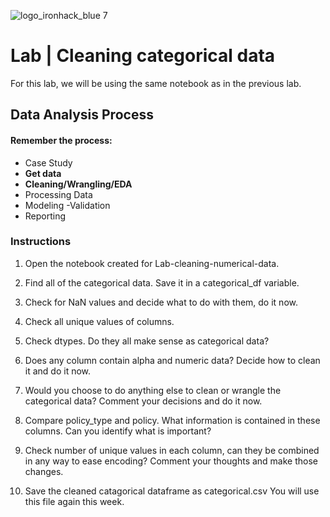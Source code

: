 ![logo_ironhack_blue 7](https://user-images.githubusercontent.com/23629340/40541063-a07a0a8a-601a-11e8-91b5-2f13e4e6b441.png)

# Lab | Cleaning categorical data

For this lab, we will be using the same notebook as in the previous lab.

## Data Analysis Process
#### Remember the process:

- Case Study
- **Get data**
- **Cleaning/Wrangling/EDA**
- Processing Data
- Modeling
 -Validation
- Reporting

### Instructions

1. Open the notebook created for Lab-cleaning-numerical-data.

2. Find  all of the categorical data.  Save it in a categorical_df variable.

3. Check for NaN values and decide what to do with them, do it now.

4. Check all unique values of columns.

5. Check dtypes. Do they all make sense as categorical data?

6. Does any column contain alpha and numeric data?  Decide how to clean it and do it now.

7. Would you choose to do anything else to clean or wrangle the categorical data?  Comment your decisions and do it now.

8. Compare policy_type and policy.  What information is contained in these columns.  Can you identify what is important?  

9. Check number of unique values in each column, can they be combined in any way to ease encoding?  Comment your thoughts and make those changes.

10.  Save the cleaned catagorical dataframe as categorical.csv   You will use this file again this week.
